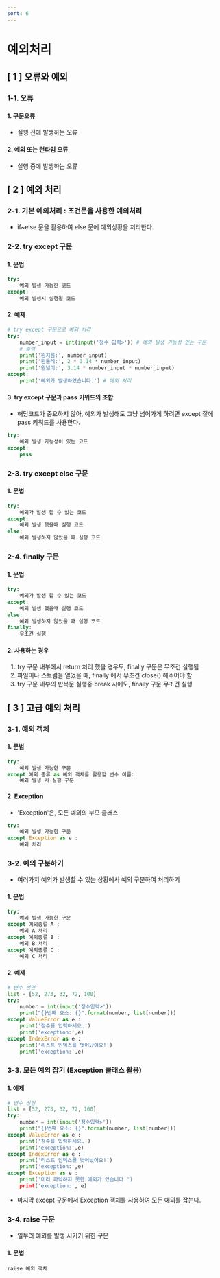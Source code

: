 ```yaml
---
sort: 6
---
```


# 예외처리

## [ 1 ] 오류와 예외

### 1-1. 오류
#### 1. 구문오류
- 실행 전에 발생하는 오류
#### 2. 예외 또는 런타임 오류
- 실행 중에 발생하는 오류

## [ 2 ] 예외 처리
### 2-1. 기본 예외처리 : 조건문을 사용한 예외처리
- if~else 문을 활용하여 else 문에 예외상황을 처리한다.

### 2-2. try except 구문
#### 1. 문법

```python
try:
    예외 발생 가능한 코드
except:
    예외 발생시 실행될 코드
```

#### 2. 예제

```python
# try except 구문으로 예외 처리
try:
    number_input = int(input('정수 입력>')) # 예외 발생 가능성 있는 구문
    # 출력
    print('원지름:', number_input)
    print('원둘레:', 2 * 3.14 * number_input)
    print('원넓이:', 3.14 * number_input * number_input)
except:
    print('예외가 발생하였습니다.') # 예외 처리
```

#### 3. try except 구문과 pass 키워드의 조합
- 해당코드가 중요하지 않아, 예외가 발생해도 그냥 넘어가게 하려면 except 절에 pass 키워드를 사용한다.
```python
try: 
    예외 발생 가능성이 있는 코드
except:
    pass
```

### 2-3. try except else 구문
#### 1. 문법

```python
try:
    예외가 발생 할 수 있는 코드
except:
    예외 발생 했을때 실행 코드
else:
    예외 발생하지 않았을 때 실행 코드
```

### 2-4. finally 구문

#### 1. 문법

```python
try:
    예외가 발생 할 수 있는 코드
except:
    예외 발생 했을때 실행 코드
else:
    예외 발생하지 않았을 때 실행 코드
finally:
    무조건 실행
```
#### 2. 사용하는 경우
1. try 구문 내부에서 return 처리 했을 경우도, finally 구문은 무조건 실행됨
2. 파일이나 스트림을 열었을 때, finally 에서 무조건 close() 해주어야 함
3. try 구문 내부의 반복문 실행중 break 시에도, finally 구문 무조건 실행

## [ 3 ] 고급 예외 처리
### 3-1. 예외 객체
#### 1. 문법

```python
try:
    예외 발생 가능한 구문
except 예외 종류 as 예외 객체를 활용할 변수 이름:
    예외 발생 시 실행 구문
```

#### 2. Exception
-  'Exception'은, 모든 예외의 부모 클래스
```python
try:
    예외 발생 가능한 구문
except Exception as e :
    예외 처리
```

### 3-2. 예외 구분하기
- 여러가지 예외가 발생할 수 있는 상황에서 예외 구분하여 처리하기

#### 1. 문법
```python
try:
    예외 발생 가능한 구문
except 예외종류 A :
    예외 A 처리
except 예외종류 B :
    예외 B 처리
except 예외종류 C :
    예외 C 처리
```

#### 2. 예제
```python
# 변수 선언
list = [52, 273, 32, 72, 100]
try:
    number = int(input('정수입력>'))
    print("{}번째 요소: {}".format(number, list[number]))
except ValueError as e :
    print('정수를 입력하세요.')
    print('exception:',e)
except IndexError as e :
    print('리스트 인덱스를 벗어났어요!')
    print('exception:',e)
```

### 3-3. 모든 예외 잡기 (Exception 클래스 활용)
#### 1. 예제
```python
# 변수 선언
list = [52, 273, 32, 72, 100]
try:
    number = int(input('정수입력>'))
    print("{}번째 요소: {}".format(number, list[number]))
except ValueError as e :
    print('정수를 입력하세요.')
    print('exception:',e)
except IndexError as e :
    print('리스트 인덱스를 벗어났어요!')
    print('exception:',e)
except Exception as e :
    print('미리 파악하지 못한 예외가 있습니다.")
    print('exception:', e)
```
- 마지막 except 구문에서 Exception 객체를 사용하여 모든 예외를 잡는다.

### 3-4. raise 구문
- 일부러 예외를 발생 시키기 위한 구문
#### 1. 문법
`raise 예외 객체`
